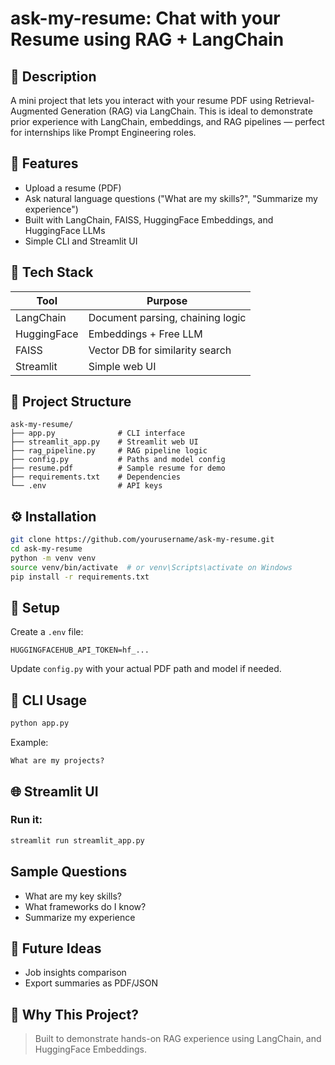 # ask-my-resume: Chat with your Resume using RAG + LangChain

## 📄 Description
A mini project that lets you interact with your resume PDF using Retrieval-Augmented Generation (RAG) via LangChain. This is ideal to demonstrate prior experience with LangChain, embeddings, and RAG pipelines — perfect for internships like Prompt Engineering roles.

## 🚀 Features
- Upload a resume (PDF)
- Ask natural language questions ("What are my skills?", "Summarize my experience")
- Built with LangChain, FAISS, HuggingFace Embeddings, and HuggingFace LLMs
- Simple CLI and Streamlit UI


## 🧠 Tech Stack
| Tool               | Purpose                          |
|--------------------|----------------------------------|
| LangChain          | Document parsing, chaining logic |
| HuggingFace        | Embeddings + Free LLM            |
| FAISS              | Vector DB for similarity search  |
| Streamlit          | Simple web UI                    |

## 📁 Project Structure
```
ask-my-resume/
├── app.py              # CLI interface
├── streamlit_app.py    # Streamlit web UI
├── rag_pipeline.py     # RAG pipeline logic
├── config.py           # Paths and model config
├── resume.pdf          # Sample resume for demo
├── requirements.txt    # Dependencies
└── .env                # API keys
```

## ⚙️ Installation
```bash
git clone https://github.com/yourusername/ask-my-resume.git
cd ask-my-resume
python -m venv venv
source venv/bin/activate  # or venv\Scripts\activate on Windows
pip install -r requirements.txt
```

## 🔑 Setup
Create a `.env` file:
```
HUGGINGFACEHUB_API_TOKEN=hf_...
```
Update `config.py` with your actual PDF path and model if needed.

## 💬 CLI Usage
```bash
python app.py
```
Example:
```
What are my projects?
```

## 🌐 Streamlit UI
### Run it:
```bash
streamlit run streamlit_app.py
```

## Sample Questions
- What are my key skills?
- What frameworks do I know?
- Summarize my experience

## 🧰 Future Ideas
- Job insights comparison
- Export summaries as PDF/JSON

## 💼 Why This Project?
> Built to demonstrate hands-on RAG experience using LangChain, and HuggingFace Embeddings.